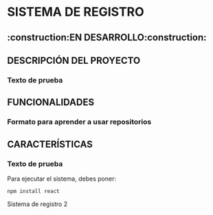<h1>SISTEMA DE REGISTRO</h1>

<h2>:construction:EN DESARROLLO:construction:</h2>

<h2>DESCRIPCIÓN DEL PROYECTO</h2>
<h3>Texto de prueba</h3>

<h2>FUNCIONALIDADES</h2>
<H3>Formato para aprender a usar repositorios</H3>

<h2>CARACTERÍSTICAS</h2>
<h3>Texto de prueba</h3>

Para ejecutar el sistema, debes poner:

```npm install react```

Sistema de registro 2
